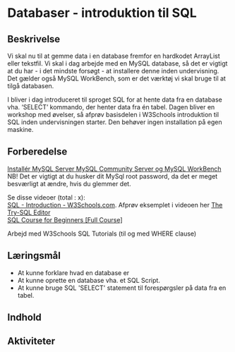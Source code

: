 # Databaser - introduktion til SQL

## Beskrivelse
Vi skal nu til at gemme data i en database fremfor en hardkodet ArrayList eller tekstfil.
Vi skal i dag arbejde med en MySQL database, så det er vigtigt at du har - i det mindste forsøgt - at installere denne inden undervisning.  Det gælder også MySQL WorkBench, som er det værktøj vi skal bruge til at tilgå databasen. 

I bliver i dag introduceret til sproget SQL for at hente data fra en database vha. ‘SELECT’ kommando, der henter data fra én tabel.
Dagen bliver en workshop med øvelser, så afprøv basisdelen i W3Schools introduktion til SQL inden undervisningen starter. Den behøver ingen installation på egen maskine.

## Forberedelse
[Installér MySQL Server MySQL Community Server og MySQL WorkBench](https://www.youtube.com/watch?v=AaISTiooIVU)  
NB! Det er vigtigt at du husker dit MySql root password, da det er meget besværligt at ændre, hvis du glemmer det. 

Se disse videoer (total : x):  
[SQL - Introduction - W3Schools.com](https://www.youtube.com/watch?v=zpnHsWOy0RY). Afprøv eksemplet i videoen her [The Try-SQL Editor](https://www.w3schools.com/sql/trysql.asp?filename=trysql_select_all)  
[SQL Course for Beginners [Full Course]](https://www.youtube.com/watch?v=7S_tz1z_5bA)

Arbejd med W3Schools SQL Tutorials (til og med WHERE clause)

## Læringsmål
- At kunne forklare hvad en database er
- At kunne oprette en database vha. et SQL Script.
- At kunne bruge SQL 'SELECT' statement til forespørgsler på data fra en tabel.

## Indhold

## Aktiviteter
